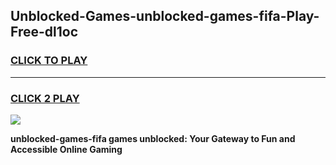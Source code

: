 
## Unblocked-Games-unblocked-games-fifa-Play-Free-dl1oc
<h3>
<a href="https://premium76.site?title=unblocked-games-fifa&ref=10A">CLICK TO PLAY</a></h3>
<hr>

<h3>
<a href="https://premium76.site?title=unblocked-games-fifa&ref=10A">CLICK 2 PLAY</a>
  
</h3>

<a href="https://premium76.site?title=unblocked-games-fifa&ref=10A"><img src="https://clearcache.store/games.png"></a>


**unblocked-games-fifa games unblocked: Your Gateway to Fun and Accessible Online Gaming**

